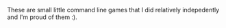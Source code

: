 These are small little command line games that I did relatively indepedently and I'm proud of them :). 
